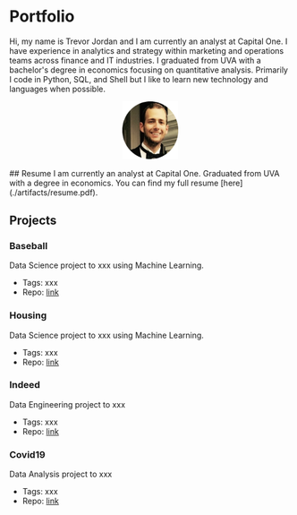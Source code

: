 # Portfolio
Hi, my name is Trevor Jordan and I am currently an analyst at Capital One. I have experience in analytics and strategy within marketing and operations teams across finance and IT industries. I graduated from UVA with a bachelor's degree in economics focusing on quantitative analysis. Primarily I code in Python, SQL, and Shell but I like to learn new technology and languages when possible.

<p align="center"><img src="./artifacts/fancy.png" alt="headshot" width="100"/></p>
<!-- style="display: block; margin-left: auto; margin-right: auto;" -->
## Resume
I am currently an analyst at Capital One. Graduated from UVA with a degree in economics. You can find my full resume [here](./artifacts/resume.pdf).

## Projects

### Baseball
Data Science project to xxx using Machine Learning.
- Tags: xxx
- Repo: [link]()

### Housing
Data Science project to xxx using Machine Learning.
- Tags: xxx
- Repo: [link]()

### Indeed
Data Engineering project to xxx
- Tags: xxx
- Repo: [link]()

### Covid19
Data Analysis project to xxx
- Tags: xxx
- Repo: [link]()